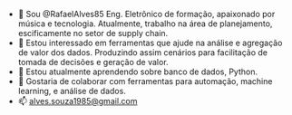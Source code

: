 - 👋 Sou @RafaelAlves85 Eng. Eletrônico de formação, apaixonado por música e tecnologia. Atualmente, trabalho na área de planejamento, escificamente no setor de supply chain.
- 👀 Estou interessado em ferramentas que ajude na análise e agregação de valor dos dados. Produzindo assim cenários para facilitação de tomada de decisões e geração de valor.
- 🌱 Estou atualmente aprendendo sobre banco de dados, Python.
- 💞️ Gostaria de colaborar com ferramentas para automação, machine learning, e análise de dados.
- 📫 alves.souza1985@gmail.com

<!---
RafaelAlves85/RafaelAlves85 is a ✨ special ✨ repository because its `README.md` (this file) appears on your GitHub profile.
You can click the Preview link to take a look at your changes.
--->

